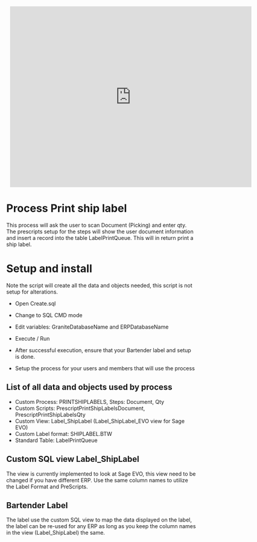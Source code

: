 <div style="width: 640px; height: 480px; margin: 10px; position: relative;"><iframe allowfullscreen frameborder="0" style="width:640px; height:480px" src="https://lucid.app/documents/embeddedchart/6fd5e560-9269-4d93-9cf8-49fcbd518a02" id="qOd-Q2KaW9Pr"></iframe></div>

# Process Print ship label 

This process will ask the user to scan Document (Picking) and enter qty.
The prescripts setup for the steps will show the user document information and insert a record into the table LabelPrintQueue.
This will in return print a ship label.


# Setup and install

Note the script will create all the data and objects needed, this script is not setup for alterations.

- Open Create.sql
- Change to SQL CMD mode
- Edit variables: GraniteDatabaseName and ERPDatabaseName
- Execute / Run
  
- After successful execution, ensure that your Bartender label and setup is done.
- Setup the process for your users and members that will use the process


## List of all data and objects used by process

- Custom Process:       PRINTSHIPLABELS, Steps: Document, Qty
- Custom Scripts:       PrescriptPrintShipLabelsDocument, PrescriptPrintShipLabelsQty
- Custom View:          Label_ShipLabel (Label_ShipLabel_EVO view for Sage EVO)
- Custom Label format:  SHIPLABEL.BTW
- Standard Table:       LabelPrintQueue

## Custom SQL view Label_ShipLabel

The view is currently implemented to look at Sage EVO, this view need to be changed if you have different ERP.
Use the same column names to utilize the Label Format and PreScripts.

## Bartender Label

The label use the custom SQL view to map the data displayed on the label, the label can be re-used for any ERP as long as you keep the column names in 
the view (Label_ShipLabel) the same.
